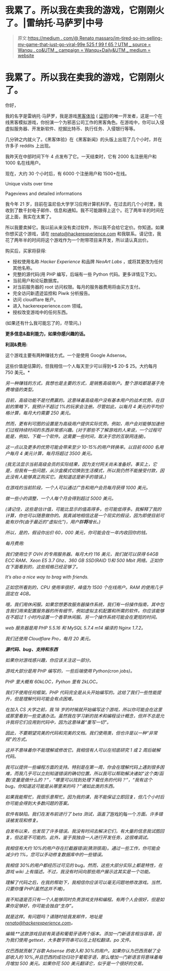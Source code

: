 # 我累了。所以我在卖我的游戏，它刚刚火了。|雷纳托·马萨罗|中号

> 原文:[https://medium . com/@ Renato massaro/im-tired-so-im-selling-my-game-that-just-go-viral-99e 525 f 99 f 65？UTM _ source = Wanqu . co&UTM _ campaign = Wanqu+Daily&UTM _ medium = website](https://medium.com/@renatomassaro/im-tired-so-im-selling-my-game-that-just-went-viral-99e525f99f65?utm_source=wanqu.co&utm_campaign=Wanqu+Daily&utm_medium=website)

# 我累了。所以我在卖我的游戏，它刚刚火了。

你好，

我的名字是雷纳托·马萨罗，我是游戏[黑客体验](https://hackerexperience.com/) ( [证明](http://hackerexperience.com/sell))的唯一开发者，这是一个在线黑客模拟游戏，你扮演一个为邪恶公司工作的黑客角色。在游戏中，你可以入侵虚拟服务器、开发新软件、挖掘比特币、执行任务、入侵银行等等。

几分钟之内就火了。《黑客体验》在《黑客新闻》的头版上出现了几个小时，并在许多子 reddits 上出现。

我昨天在中部时间下午 4 点发布了它。一天结束时，它有 2000 名注册用户和 1000 名在线用户。

现在，大约 30 个小时后，有 6000 个注册用户和 1500+在线。



Unique visits over time





Pageviews and detailed informations



我今年 21 岁，目前在温尼伯大学学习应用计算机科学。在过去的几个小时里，我收到了数千封电子邮件、信息和通知。我不可能跟得上这个。花了两年半的时间在这上面，我实在太累了。

所以我要卖掉它。我以前从来没有卖过软件，所以我不会给它定价。你知道。如果你想买这个游戏，请在 renato@hackerexperience.com 和我联系。请记住，我花了两年半的时间将这个游戏作为一个附带项目来开发，所以请认真出价。

购买后，买家将获得:

*   授权使用名称 *Hacker Experience* 和品牌 *NeoArt Labs* ，或将其更改为任何其他名称。
*   完整的源代码(用 PHP 编写，后端有一些 Python 代码。更多详情见下文)。
*   当前用户和论坛数据库。
*   对当前服务器的 root 访问权限。每月的服务器费用将由买方支付。
*   完全访问新遗迹监控和 Piwik 分析报告。
*   访问 cloudflare 帐户。
*   进入 hackerexperience.com 领域。
*   授权改变游戏中的任何东西。

(如果还有什么我可能忘了的，尽管问。)

**更多信息&盈利能力，如果你感兴趣的话。**

**利润&费用:**

这个游戏主要有两种赚钱方式。一个是使用 Google Adsense。



这些价值是估算的，但我相信一个人每天至少可以得到*$ 20-$ 25。大约每月 750 美元。*

*另一种赚钱的方式，我想也是主要的方式，是销售高级账户。整个游戏都是基于免费增值的类型。*



*目前，高级功能不是付费赢的。这意味着高级用户没有基本用户的战术优势。在目前的策略下，我预计不超过 1%的玩家会注册。尽管如此，以每月 4 美元的平均价格计算，每月大约需要 250 美元。*

*然而，更有利可图的设置是为高级用户提供实际优势。例如，用户会对能够加速他们过程持续时间的东西非常感兴趣。(对于那些不了解游戏的人来说，一个过程可能是，例如，下载一个软件。这需要一些时间，取决于您的互联网连接)。*

*这一点以及更多的优势可能会带来至少 10-15%的用户转换率。以目前 6000 名用户每月 4 美元计算，每月将超过 3500 美元。*

*(我无法显示当前高级会员的实际结果，因为支付网关尚未准备好。事实上，它是，但我有一些问题，从沙盒模式切换到生活模式，所以我仍然不能接受付款，因此没有人能够真正购买它。我知道这是新手的错误。)*

*在游戏的当前阶段，一个人可以通过广告和用户会员每月获得 1000 美元。*

*做一些小的调整，一个人每个月会得到超过 5000 美元。*

*(请记住，这些是估计值，可能比显示的值高得多，也可能低得多。我解释了我的计算，你也可以随意做你的。我真诚地相信这是一个现实的假设，因为即使目前可能有炒作(由于最近的“虚拟化”)，用户群**将**增长。)*

*所以，是的，假设你出价 60，000 美元，你可能会在一年内收回你的钱。*

*每月费用:*

*我们使用位于 OVH 的专用服务器。每月大约 116 美元，我们就可以获得 64GB ECC RAM、Xeon E5 3.7 Ghz、360 GB SSD(RAID 1)和 500 Mbit 网络。正如你在下面看到的，这些规格已经足够了。*



*It’s also a nice way to brag with friends.*



*正如您所看到的，CPU 使用率很好，峰值为 1500 个在线用户。RAM 的使用几乎固定在 4GB。*

*哦，我们用休闲服。如果您想更改服务器操作系统，我们有一份操作指南，其中包含我们用来配置服务器的所有细节，例如虚拟主机配置和所需的软件。你应该能够在不超过 1 小时内设置一个香草休闲服。另一个操作系统可能会在更短的时间。*

*web 服务器是用 PHP 5.5.16 和 MySQL 5.7.4 m14 编译的 Nginx 1.7.2。*

*我们还使用 Cloudflare Pro，每月 20 美元。*

***源代码、bug、支持和东西***

*如果你对游戏感兴趣，你应该关注这一部分。*

*游戏大部分是用 PHP 编写的，一些后端使用 Python(cron jobs)。*

*PHP 里大概有 60kLOC，Python 里有 2kLOC。*

*我们不使用任何框架。PHP 代码完全是从头开始编写的。这给了我们一些性能提升，但是理解代码可能会有点困难。*

*在加入 CS 大学之前，我 18 岁的时候就开始编写这个游戏，所以你可能会在这里或那里看到一些变通办法。虽然我在学习新的技术和编程设计概念，但并不总是允许我将它们应用到代码中，因为这意味着“重写一切”。*

*因此，不要期望完美的代码和完美的文档。我们使用类，但也许是以一种“非常规”的方式。*

*这并不意味着你不能理解或修改它。我相信有人可以在彻底研究 1 或 2 周后破解代码。*

*我可以提供一些编程方面的支持。特别是在第一周，你会在理解代码上遇到很多困难，而我几乎可以立刻知道错误的确切位置。所以我可以帮助解决诸如“这个类/函数/变量是做什么的？”，“哪里可以找到处理下载任务的代码？”，“我有这个 bug。你知道这可能是从哪里来的吗？”诸如此类的东西。*

*如果我能帮忙，我很乐意帮忙。因为我的课，我不能保证立即回复，但几个小时后你可能会得到大多数问题的答案。*

*软件有缺陷。我们在发布前进行了 beta 测试，涵盖了*游戏的每一个*方面。许多错误被发现和修复。*

*自发布以来，也发现了许多错误。我没有时间去解决它们，有大量的信息我试图回复，但这是不可能的。此外，鉴于我独自一人进行开发任务，这很难调试。*

*我相信有大约 10%的用户存在拦截器错误(猜测很高)。通过一些工作，你可能会减少约 1%。您可以手动修复数据库中的一些错误。*

*我相信 30%的用户都经历过可见的 bug。然而，这些大部分实际上都是特性，在游戏 wiki 上有描述。不过，我没有时间向那些用户展示这其实是一个功能。*

*理解了代码之后，在我的帮助下，我相信你应该可以毫无问题地修改游戏。当然，只要你懂 PHP(虽然这并不难)。*

*我不知道是否只有一个人能够同时负责游戏支持和编程。有两个人会很好，但是如果你足够好，你可能会独自“生存”。*

*就是这样。有问题吗？请随时给我发邮件，地址是 renato@hackerexperience.com。*

***编辑:**这款游戏目前有英语和葡萄牙语两个版本。添加一门新语言相当容易，因为我们使用 gettext，大多数字符串可以在*上轻松翻译。po* 文件。*

*仅巴西就贡献了谷歌 Adsense 的收入和 30%的用户。如果你认为巴西贡献了全部收入的 10%,并且巴西的成功归功于葡萄牙语，那么增加一门新语言将意味着每月增加 500 美元。如果你花 500 美元翻译它，似乎是一个很好的交易。*



